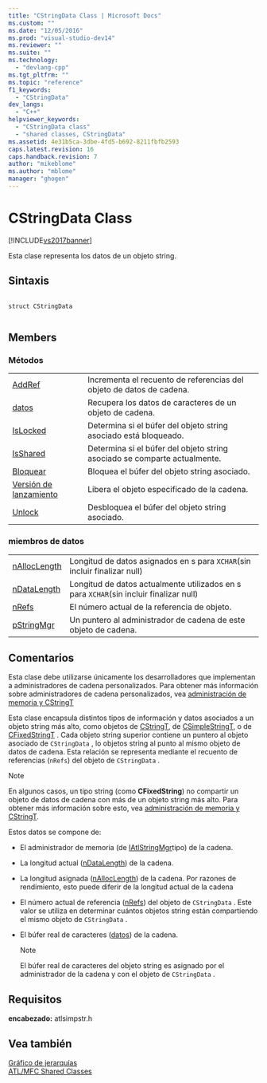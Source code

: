 ```yaml
---
title: "CStringData Class | Microsoft Docs"
ms.custom: ""
ms.date: "12/05/2016"
ms.prod: "visual-studio-dev14"
ms.reviewer: ""
ms.suite: ""
ms.technology: 
  - "devlang-cpp"
ms.tgt_pltfrm: ""
ms.topic: "reference"
f1_keywords: 
  - "CStringData"
dev_langs: 
  - "C++"
helpviewer_keywords: 
  - "CStringData class"
  - "shared classes, CStringData"
ms.assetid: 4e31b5ca-3dbe-4fd5-b692-8211fbfb2593
caps.latest.revision: 16
caps.handback.revision: 7
author: "mikeblome"
ms.author: "mblome"
manager: "ghogen"
---
```

# CStringData Class
[!INCLUDE[vs2017banner](../../assembler/inline/includes/vs2017banner.md)]

Esta clase representa los datos de un objeto string.  
  
## Sintaxis  
  
```  
  
struct CStringData  
  
```  
  
## Members  
  
### Métodos  
  
|||  
|-|-|  
|[AddRef](../Topic/CStringData::AddRef.md)|Incrementa el recuento de referencias del objeto de datos de cadena.|  
|[datos](../Topic/CStringData::data.md)|Recupera los datos de caracteres de un objeto de cadena.|  
|[IsLocked](../Topic/CStringData::IsLocked.md)|Determina si el búfer del objeto string asociado está bloqueado.|  
|[IsShared](../Topic/CStringData::IsShared.md)|Determina si el búfer del objeto string asociado se comparte actualmente.|  
|[Bloquear](../Topic/CStringData::Lock.md)|Bloquea el búfer del objeto string asociado.|  
|[Versión de lanzamiento](../Topic/CStringData::Release.md)|Libera el objeto especificado de la cadena.|  
|[Unlock](../Topic/CStringData::Unlock.md)|Desbloquea el búfer del objeto string asociado.|  
  
### miembros de datos  
  
|||  
|-|-|  
|[nAllocLength](../Topic/CStringData::nAllocLength.md)|Longitud de datos asignados en s para `XCHAR`\(sin incluir finalizar null\)|  
|[nDataLength](../Topic/CStringData::nDataLength.md)|Longitud de datos actualmente utilizados en s para `XCHAR`\(sin incluir finalizar null\)|  
|[nRefs](../Topic/CStringData::nRefs.md)|El número actual de la referencia de objeto.|  
|[pStringMgr](../Topic/CStringData::pStringMgr.md)|Un puntero al administrador de cadena de este objeto de cadena.|  
  
## Comentarios  
 Esta clase debe utilizarse únicamente los desarrolladores que implementan a administradores de cadena personalizados.  Para obtener más información sobre administradores de cadena personalizados, vea [administración de memoria y CStringT](../../atl-mfc-shared/memory-management-with-cstringt.md)  
  
 Esta clase encapsula distintos tipos de información y datos asociados a un objeto string más alto, como objetos de [CStringT](../../atl-mfc-shared/reference/cstringt-class.md), de [CSimpleStringT](../../atl-mfc-shared/reference/csimplestringt-class.md), o de [CFixedStringT](../../atl-mfc-shared/reference/cfixedstringt-class.md) .  Cada objeto string superior contiene un puntero al objeto asociado de `CStringData` , lo objetos string al punto al mismo objeto de datos de cadena.  Esta relación se representa mediante el recuento de referencias \(`nRefs`\) del objeto de `CStringData` .  
  
> [!NOTE]
>  En algunos casos, un tipo string \(como **CFixedString**\) no compartir un objeto de datos de cadena con más de un objeto string más alto.  Para obtener más información sobre esto, vea [administración de memoria y CStringT](../../atl-mfc-shared/memory-management-with-cstringt.md).  
  
 Estos datos se compone de:  
  
-   El administrador de memoria \(de [IAtlStringMgr](../../atl-mfc-shared/reference/iatlstringmgr-class.md)tipo\) de la cadena.  
  
-   La longitud actual \([nDataLength](../Topic/CStringData::nDataLength.md)\) de la cadena.  
  
-   La longitud asignada \([nAllocLength](../Topic/CStringData::nAllocLength.md)\) de la cadena.  Por razones de rendimiento, esto puede diferir de la longitud actual de la cadena  
  
-   El número actual de referencia \([nRefs](../Topic/CStringData::nRefs.md)\) del objeto de `CStringData` .  Este valor se utiliza en determinar cuántos objetos string están compartiendo el mismo objeto de `CStringData` .  
  
-   El búfer real de caracteres \([datos](../Topic/CStringData::data.md)\) de la cadena.  
  
    > [!NOTE]
    >  El búfer real de caracteres del objeto string es asignado por el administrador de la cadena y con el objeto de `CStringData` .  
  
## Requisitos  
 **encabezado:** atlsimpstr.h  
  
## Vea también  
 [Gráfico de jerarquías](../../mfc/hierarchy-chart.md)   
 [ATL\/MFC Shared Classes](../../atl-mfc-shared/atl-mfc-shared-classes.md)